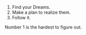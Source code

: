 1. Find your Dreams.
2. Make a plan to realize them.
3. Follow it.

Number 1 is the hardest to figure out.
